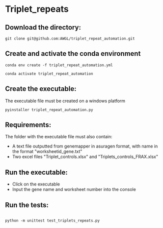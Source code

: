 # Triplet_repeats



## Download the directory:

```
git clone git@github.com:AWGL/triplet_repeat_automation.git

```


## Create and activate the conda environment

```
conda env create -f triplet_repeat_automation.yml

conda activate triplet_repeat_automation

```



## Create the executable:


The executable file must be created on a windows platform


```
pyinstaller triplet_repeat_automation.py

```


## Requirements:


The folder with the executable file must also contain:

* A text file outputted from genemapper in asuragen format, with name in the format "worksheetid_gene.txt"
* Two excel files "Triplet_controls.xlsx" and "Triplets_controls_FRAX.xlsx"




## Run the executable:


* Click on the executable 
* Input the gene name and worksheet number into the console







## Run the tests:

```

python -m unittest test_triplets_repeats.py

```

